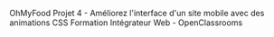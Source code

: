 OhMyFood
Projet 4 - Améliorez l'interface d'un site mobile avec des animations CSS
Formation Intégrateur Web - OpenClassrooms
